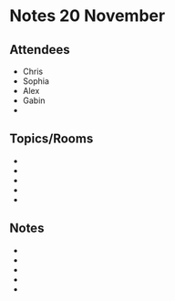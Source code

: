 # Notes 20 November

## Attendees

* Chris
* Sophia
* Alex
* Gabin
* 

## Topics/Rooms

* 
* 
* 
* 
* 

 
## Notes

* 
* 
* 
* 
* 